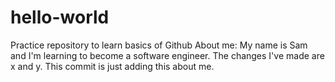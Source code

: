 # hello-world
Practice repository to learn basics of Github
About me:
My name is Sam and I'm learning to become a software engineer.
The changes I've made are x and y.
This commit is just adding this about me.

